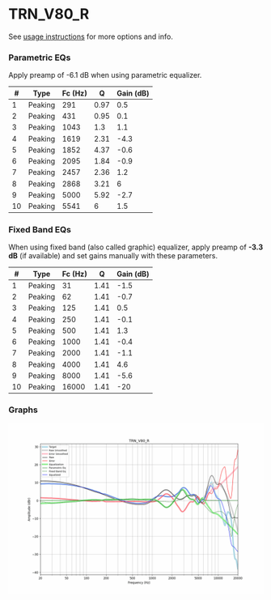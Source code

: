# TRN_V80_R
See [usage instructions](https://github.com/jaakkopasanen/AutoEq#usage) for more options and info.

### Parametric EQs
Apply preamp of -6.1 dB when using parametric equalizer.

|   # | Type    |   Fc (Hz) |    Q |   Gain (dB) |
|-----|---------|-----------|------|-------------|
|   1 | Peaking |       291 | 0.97 |         0.5 |
|   2 | Peaking |       431 | 0.95 |         0.1 |
|   3 | Peaking |      1043 | 1.3  |         1.1 |
|   4 | Peaking |      1619 | 2.31 |        -4.3 |
|   5 | Peaking |      1852 | 4.37 |        -0.6 |
|   6 | Peaking |      2095 | 1.84 |        -0.9 |
|   7 | Peaking |      2457 | 2.36 |         1.2 |
|   8 | Peaking |      2868 | 3.21 |         6   |
|   9 | Peaking |      5000 | 5.92 |        -2.7 |
|  10 | Peaking |      5541 | 6    |         1.5 |

### Fixed Band EQs
When using fixed band (also called graphic) equalizer, apply preamp of **-3.3 dB** (if available) and set gains manually with these parameters.

|   # | Type    |   Fc (Hz) |    Q |   Gain (dB) |
|-----|---------|-----------|------|-------------|
|   1 | Peaking |        31 | 1.41 |        -1.5 |
|   2 | Peaking |        62 | 1.41 |        -0.7 |
|   3 | Peaking |       125 | 1.41 |         0.5 |
|   4 | Peaking |       250 | 1.41 |        -0.1 |
|   5 | Peaking |       500 | 1.41 |         1.3 |
|   6 | Peaking |      1000 | 1.41 |        -0.4 |
|   7 | Peaking |      2000 | 1.41 |        -1.1 |
|   8 | Peaking |      4000 | 1.41 |         4.6 |
|   9 | Peaking |      8000 | 1.41 |        -5.6 |
|  10 | Peaking |     16000 | 1.41 |       -20   |

### Graphs
![](./TRN_V80_R.png)
